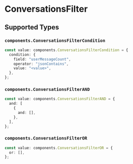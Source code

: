 # ConversationsFilter


## Supported Types

### `components.ConversationsFilterCondition`

```typescript
const value: components.ConversationsFilterCondition = {
  condition: {
    field: "userMessageCount",
    operator: "jsonContains",
    value: "<value>",
  },
};
```

### `components.ConversationsFilterAND`

```typescript
const value: components.ConversationsFilterAND = {
  and: [
    {
      and: [],
    },
  ],
};
```

### `components.ConversationsFilterOR`

```typescript
const value: components.ConversationsFilterOR = {
  or: [],
};
```

